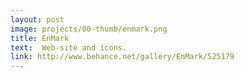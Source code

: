 ```yaml
---
layout: post
image: projects/00-thumb/enmark.png
title: EnMark
text:  Web-site and icons.
link: http://www.behance.net/gallery/EnMark/525179
---
```

